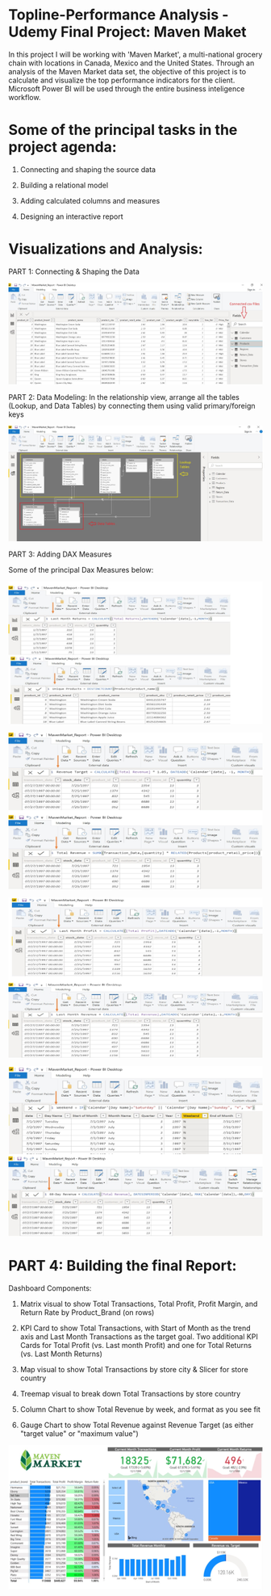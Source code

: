 # Topline-Performance Analysis - Udemy Final Project: Maven Maket

In this project I will be working with 'Maven Market', a multi-national grocery chain with locations in Canada, Mexico and the United States.
Through an analysis of the Maven Market data set, the objective of this project is to calculate and visualize the top performance indicators for the client. Microsoft Power BI will be used through the entire business inteligence workflow.

# Some of the principal tasks in the project agenda:

1. Connecting and shaping the source data

2. Building a relational model

3. Adding calculated columns and measures

4. Designing an interactive report


# Visualizations and Analysis:

PART 1: Connecting & Shaping the Data

![PART 1: Connecting & Shaping the Data](Images/Connected_csv_files.jpg)

PART 2: Data Modeling: In the relationship view, arrange all the tables (Lookup, and Data Tables) by connecting them using valid primary/foreign keys

![PART 2: Data Modeling: In the relationship view, arrange all the tables (Lookup, and Data Tables) by connecting them using valid primary/foreign keys](Images/Data_Medeling.jpg)

PART 3: Adding DAX Measures

Some of the principal Dax Measures below:

![PART 3: Dax Measures](Images/Dax_1.jpg)

![PART 3: Dax Measures](Images/Dax_2.jpg)

![PART 3: Dax Measures](Images/Dax_3.jpg)

![PART 3: Dax Measures](Images/Dax_4.jpg)


# PART 4: Building the final Report:

Dashboard Components:

1) Matrix visual to show Total Transactions, Total Profit, Profit Margin, and Return Rate by Product_Brand (on rows)

2) KPI Card to show Total Transactions, with Start of Month as the trend axis and Last Month Transactions as the target goal. Two additional KPI Cards for Total Profit (vs. Last month Profit) and one for Total Returns (vs. Last Month Returns)

3) Map visual to show Total Transactions by store city & Slicer for store country

4) Treemap visual to break down Total Transactions by store country

5) Column Chart to show Total Revenue by week, and format as you see fit

6) Gauge Chart to show Total Revenue against Revenue Target (as either "target value" or "maximum value")


![PART 4: Final Report](Images/Dashboard.jpg)
